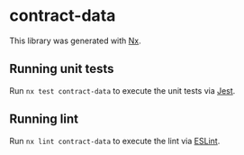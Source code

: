 # contract-data

This library was generated with [Nx](https://nx.dev).

## Running unit tests

Run `nx test contract-data` to execute the unit tests via [Jest](https://jestjs.io).

## Running lint

Run `nx lint contract-data` to execute the lint via [ESLint](https://eslint.org/).
